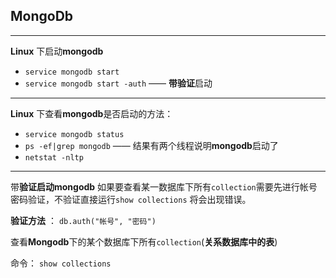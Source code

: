 ## MongoDb



---

**Linux** 下启动**mongodb**

+  `service mongodb start`
+  `service mongodb start -auth` —— **带验证**启动

----

**Linux** 下查看**mongodb**是否启动的方法：

+ `service mongodb status`
+ `ps -ef|grep mongodb`  —— 结果有两个线程说明**mongodb**启动了
+ `netstat -nltp`



----



带**验证启动mongodb**  如果要查看某一数据库下所有`collection`需要先进行帐号密码验证，不验证直接运行`show collections` 将会出现错误。

**验证方法** ： `db.auth("帐号", "密码")`



查看**Mongodb**下的某个数据库下所有`collection`(**关系数据库中的表**) 

命令： `show collections`



